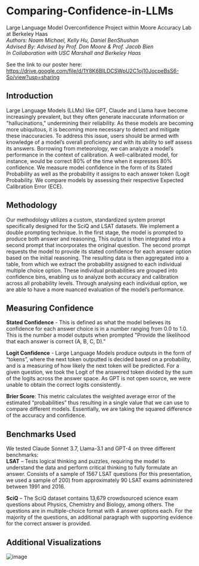 # Comparing-Confidence-in-LLMs
Large Language Model Overconfidence Project within Moore Accuracy Lab at Berkeley Haas <br>
_Authors: Noam Michael, Kelly Hu, Daniel BenShushan_ <br>
_Advised By: Advised by Prof. Don Moore & Prof. Jacob Bien_<br>
_In Collaboration with USC Marshall and Berkeley Haas_<br>

See the link to our poster here: https://drive.google.com/file/d/1Y8K6BILDCSWpU2C1oj10JocpeBsS6-So/view?usp=sharing

## Introduction
Large Language Models (LLMs) like GPT, Claude and Llama have become increasingly prevalent, but they often generate inaccurate information or "hallucinations," undermining their reliability. As these models are becoming more ubiquitous, it is becoming more necessary to detect and mitigate these inaccuracies.  To address this issue, users should be armed with knowledge of a model’s overall proficiency and with its ability to self assess its answers. Borrowing from meteorology, we can analyze a model’s performance in the context of calibration. A well-calibrated model, for instance, would be correct 80% of the time when it expresses 80% confidence. We measure model confidence in the form of its Stated Probability as well as the probability it assigns to each answer token (Logit Probability. We compare models by assessing their respective Expected Calibration Error (ECE). 

## Methodology
Our methodology utilizes a custom, standardized system prompt specifically designed for the SciQ and LSAT datasets. We implement a double prompting technique. In the first stage, the model is prompted to produce both answer and reasoning, This output is then integrated into a second prompt that incorporates the original question. The second prompt requests the model to provide its stated confidence for each answer option based on the initial reasoning. The resulting data is then aggregated into a table, from which we extract the probability assigned to each individual multiple choice option. These individual probabilities are grouped into confidence bins, enabling us to analyze both accuracy and calibration across all probability levels. Through analysing each individual option, we are able to have a more nuanced evaluation of the model’s performance.


## Measuring Confidence
**Stated Confidence** - This is defined as what the model believes its confidence for each answer choice is in a number ranging from 0.0 to 1.0. This is the number a model outputs when prompted "Provide the likelihood that each answer is correct (A, B, C, D)." 

**Logit Confidence** - Large Language Models produce outputs in the form of “tokens”, where the next token outputted is decided based on a probability, and is a measuring of how likely the next token will be predicted. For a given question, we took the Logit of the answered token divided by the sum of the logits across the answer space. As GPT is not open source, we were unable to obtain the correct logits consistently.

**Brier Score**:  This metric calculates the weighted average error of the estimated “probabilities” thus resulting in a single value that we can use to compare different models. Essentially, we are taking the squared difference of the accuracy and confidence. 

## Benchmarks Used
We tested Claude Sonnet 3.7, Llama-3.1 and GPT-4 on three different benchmarks:<br>
**LSAT** – Tests logical thinking and puzzles, requiring the model to understand the data and perform critical thinking to fully formulate an answer. Consists of a sample of 1567 LSAT questions (for this presentation, we used a sample of 200) from approximately 90 LSAT exams administered between  1991 and 2016. 

**SciQ** – The SciQ dataset contains 13,679 crowdsourced science exam questions about Physics, Chemistry and Biology, among others. The questions are in multiple-choice format with 4 answer options each. For the majority of the questions, an additional paragraph with supporting evidence for the correct answer is provided.

## Additional Visualizations
![image](https://github.com/user-attachments/assets/bbbe7619-a9fa-4432-b9ba-50743aeeaf27)




